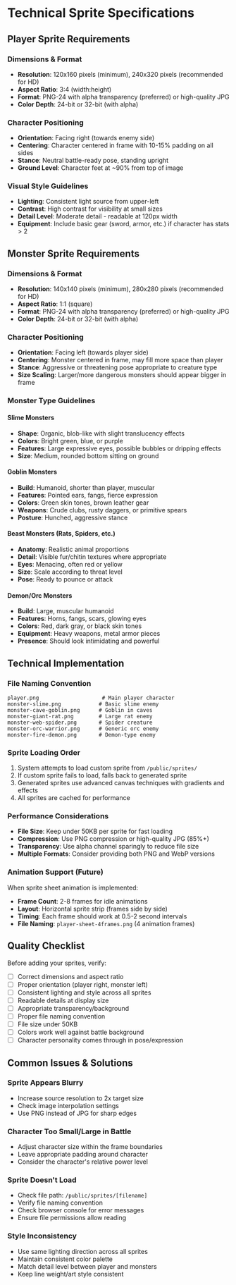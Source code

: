 # Technical Sprite Specifications

## Player Sprite Requirements

### Dimensions & Format
- **Resolution**: 120x160 pixels (minimum), 240x320 pixels (recommended for HD)
- **Aspect Ratio**: 3:4 (width:height)
- **Format**: PNG-24 with alpha transparency (preferred) or high-quality JPG
- **Color Depth**: 24-bit or 32-bit (with alpha)

### Character Positioning
- **Orientation**: Facing right (towards enemy side)
- **Centering**: Character centered in frame with 10-15% padding on all sides
- **Stance**: Neutral battle-ready pose, standing upright
- **Ground Level**: Character feet at ~90% from top of image

### Visual Style Guidelines
- **Lighting**: Consistent light source from upper-left
- **Contrast**: High contrast for visibility at small sizes
- **Detail Level**: Moderate detail - readable at 120px width
- **Equipment**: Include basic gear (sword, armor, etc.) if character has stats > 2

## Monster Sprite Requirements

### Dimensions & Format
- **Resolution**: 140x140 pixels (minimum), 280x280 pixels (recommended for HD)
- **Aspect Ratio**: 1:1 (square)
- **Format**: PNG-24 with alpha transparency (preferred) or high-quality JPG
- **Color Depth**: 24-bit or 32-bit (with alpha)

### Character Positioning
- **Orientation**: Facing left (towards player side)
- **Centering**: Monster centered in frame, may fill more space than player
- **Stance**: Aggressive or threatening pose appropriate to creature type
- **Size Scaling**: Larger/more dangerous monsters should appear bigger in frame

### Monster Type Guidelines

#### Slime Monsters
- **Shape**: Organic, blob-like with slight translucency effects
- **Colors**: Bright green, blue, or purple
- **Features**: Large expressive eyes, possible bubbles or dripping effects
- **Size**: Medium, rounded bottom sitting on ground

#### Goblin Monsters  
- **Build**: Humanoid, shorter than player, muscular
- **Features**: Pointed ears, fangs, fierce expression
- **Colors**: Green skin tones, brown leather gear
- **Weapons**: Crude clubs, rusty daggers, or primitive spears
- **Posture**: Hunched, aggressive stance

#### Beast Monsters (Rats, Spiders, etc.)
- **Anatomy**: Realistic animal proportions
- **Detail**: Visible fur/chitin textures where appropriate
- **Eyes**: Menacing, often red or yellow
- **Size**: Scale according to threat level
- **Pose**: Ready to pounce or attack

#### Demon/Orc Monsters
- **Build**: Large, muscular humanoid
- **Features**: Horns, fangs, scars, glowing eyes
- **Colors**: Red, dark gray, or black skin tones
- **Equipment**: Heavy weapons, metal armor pieces
- **Presence**: Should look intimidating and powerful

## Technical Implementation

### File Naming Convention
```
player.png                    # Main player character
monster-slime.png            # Basic slime enemy
monster-cave-goblin.png      # Goblin in caves
monster-giant-rat.png        # Large rat enemy
monster-web-spider.png       # Spider creature
monster-orc-warrior.png      # Generic orc enemy
monster-fire-demon.png       # Demon-type enemy
```

### Sprite Loading Order
1. System attempts to load custom sprite from `/public/sprites/`
2. If custom sprite fails to load, falls back to generated sprite
3. Generated sprites use advanced canvas techniques with gradients and effects
4. All sprites are cached for performance

### Performance Considerations
- **File Size**: Keep under 50KB per sprite for fast loading
- **Compression**: Use PNG compression or high-quality JPG (85%+)
- **Transparency**: Use alpha channel sparingly to reduce file size
- **Multiple Formats**: Consider providing both PNG and WebP versions

### Animation Support (Future)
When sprite sheet animation is implemented:
- **Frame Count**: 2-8 frames for idle animations
- **Layout**: Horizontal sprite strip (frames side by side)
- **Timing**: Each frame should work at 0.5-2 second intervals
- **File Naming**: `player-sheet-4frames.png` (4 animation frames)

## Quality Checklist

Before adding your sprites, verify:
- [ ] Correct dimensions and aspect ratio
- [ ] Proper orientation (player right, monster left)  
- [ ] Consistent lighting and style across all sprites
- [ ] Readable details at display size
- [ ] Appropriate transparency/background
- [ ] Proper file naming convention
- [ ] File size under 50KB
- [ ] Colors work well against battle background
- [ ] Character personality comes through in pose/expression

## Common Issues & Solutions

### Sprite Appears Blurry
- Increase source resolution to 2x target size
- Check image interpolation settings
- Use PNG instead of JPG for sharp edges

### Character Too Small/Large in Battle
- Adjust character size within the frame boundaries
- Leave appropriate padding around character
- Consider the character's relative power level

### Sprite Doesn't Load
- Check file path: `/public/sprites/[filename]`
- Verify file naming convention
- Check browser console for error messages
- Ensure file permissions allow reading

### Style Inconsistency
- Use same lighting direction across all sprites
- Maintain consistent color palette
- Match detail level between player and monsters
- Keep line weight/art style consistent